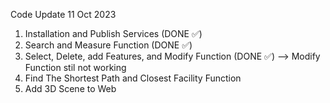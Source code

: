 Code Update 11 Oct 2023 
1. Installation and Publish Services (DONE ✅)
2. Search and Measure Function (DONE ✅)
3. Select, Delete, add Features, and Modify Function (DONE ✅) --> Modify Function stil not working
4. Find The Shortest Path and Closest Facility Function
5. Add 3D Scene to Web

